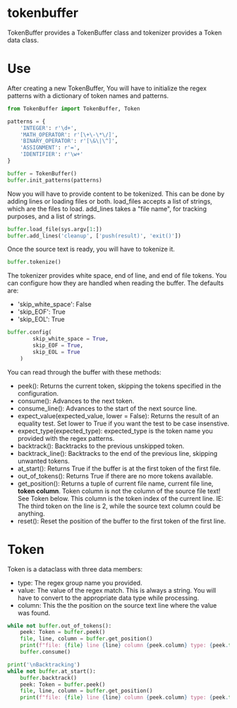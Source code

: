 # tokenbuffer

TokenBuffer provides a TokenBuffer class and tokenizer provides a Token data class.

# Use

After creating a new TokenBuffer, You will have to initialize the regex patterns with a dictionary of token names and patterns.

```python
from TokenBuffer import TokenBuffer, Token

patterns = {
    'INTEGER': r'\d+',
    'MATH_OPERATOR': r'[\+\-\*\/]',
    'BINARY_OPERATOR': r'[\&\|\^]',
    'ASSIGNMENT': r'=',
    'IDENTIFIER': r'\w+'
}

buffer = TokenBuffer()
buffer.init_patterns(patterns)
```

Now you will have to provide content to be tokenized. This can be done by adding lines or loading files or both. load_files accepts a list of strings, which are the files to load. add_lines takes a "file name", for tracking purposes, and a list of strings.

```python
buffer.load_file(sys.argv[1:])
buffer.add_lines('cleanup', ['push(result)', 'exit()'])
```

Once the source text is ready, you will have to tokenize it.

```python
buffer.tokenize()
```

The tokenizer provides white space, end of line, and end of file tokens. You can configure how they are handled when reading the buffer. The defaults are:
- 'skip_white_space': False
- 'skip_EOF': True
- 'skip_EOL': True

```python
buffer.config(
        skip_white_space = True,
        skip_EOF = True,
        skip_EOL = True
    )
```

You can read through the buffer with these methods:
- peek(): Returns the current token, skipping the tokens specified in the configuration.
- consume(): Advances to the next token.
- consume_line(): Advances to the start of the next source line.
- expect_value(expected_value, lower = False): Returns the result of an equality test. Set lower to True if you want the test to be case insenstive.
- expect_type(expected_type): expected_type is the token name you provided with the regex patterns.
- backtrack(): Backtracks to the previous unskipped token.
- backtrack_line(): Backtracks to the end of the previous line, skipping unwanted tokens.
- at_start(): Returns True if the buffer is at the first token of the first file.
- out_of_tokens(): Returns True if there are no more tokens available.
- get_position(): Returns a tuple of current file name, current file line, **token column**. Token column is not the column of the source file text! See Token below. This column is the token index of the current line. IE: The third token on the line is 2, while the source text column could be anything. 
- reset(): Reset the position of the buffer to the first token of the first line.

# Token

Token is a dataclass with three data members:
- type: The regex group name you provided.
- value: The value of the regex match. This is always a string. You will have to convert to the appropriate data type while processing.
- column: This the the position on the source text line where the value was found.

```python
while not buffer.out_of_tokens():
    peek: Token = buffer.peek()
    file, line, column = buffer.get_position()
    print(f"file: {file} line {line} column {peek.column} type: {peek.type} value: {peek.value}")
    buffer.consume()

print('\nBacktracking')
while not buffer.at_start():
    buffer.backtrack()
    peek: Token = buffer.peek()
    file, line, column = buffer.get_position()
    print(f"file: {file} line {line} column {peek.column} type: {peek.type} value: {peek.value}")
```
